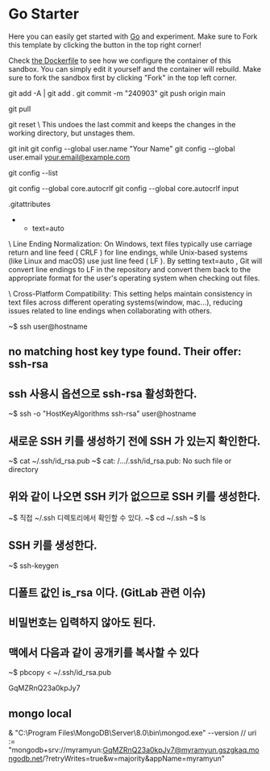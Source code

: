 # Go Starter

Here you can easily get started with [Go](https://go.dev/) and experiment. Make sure to Fork this template by clicking the button in the top right corner!

Check [the Dockerfile](./.devcontainer/Dockerfile) to see how we configure the container of this sandbox. You can simply edit it yourself and the container will rebuild. Make sure to fork the sandbox first by clicking "Fork" in the top left corner.


git add -A | git add .
git commit -m "240903"
git push origin main

git pull

git reset
\\ This undoes the last commit and keeps the changes in the working directory, but unstages them.

git init
git config --global user.name "Your Name"
git config --global user.email your.email@example.com

git config --list


git config --global core.autocrlf
git config --global core.autocrlf input


.gitattributes
- * text=auto 

\\ Line Ending Normalization:
On Windows, text files typically use carriage return and line feed (
CRLF
) for line endings, while Unix-based systems (like Linux and macOS) use just line feed (
LF
). By setting
text=auto
, Git will convert line endings to
LF
in the repository and convert them back to the appropriate format for the user's operating system when checking out files.

\\ Cross-Platform Compatibility:
This setting helps maintain consistency in text files across different operating systems(window, mac...), reducing issues related to line endings when collaborating with others.





~$ ssh user@hostname

## no matching host key type found. Their offer: ssh-rsa
## ssh 사용시 옵션으로 ssh-rsa 활성화한다.

~$ ssh -o "HostKeyAlgorithms ssh-rsa" user@hostname

## 새로운 SSH 키를 생성하기 전에  SSH 가 있는지 확인한다. 

~$ cat ~/.ssh/id_rsa.pub
~$ cat: /.../.ssh/id_rsa.pub: No such file or directory

## 위와 같이 나오면 SSH 키가 없으므로 SSH 키를 생성한다.

~$ 직접 ~/.ssh 디렉토리에서  확인할 수 있다.
~$ cd ~/.ssh
~$ ls

## SSH 키를 생성한다.
~$ ssh-keygen

## 디폴트 값인 is_rsa 이다. (GitLab 관련 이슈)
## 비밀번호는 입력하지 않아도 된다.

## 맥에서 다음과 같이 공개키를 복사할 수 있다
~$ pbcopy < ~/.ssh/id_rsa.pub

GqMZRnQ23a0kpJy7


## mongo local
& "C:\Program Files\MongoDB\Server\8.0\bin\mongod.exe" --version
// uri := "mongodb+srv://myramyun:GqMZRnQ23a0kpJy7@myramyun.gszgkaq.mongodb.net/?retryWrites=true&w=majority&appName=myramyun"
